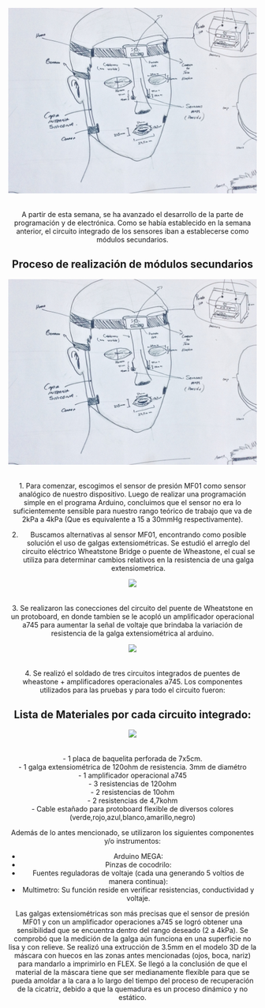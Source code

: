<center><p><img src="img/IMG-2404.jpg"><p><br>
A partir de esta semana, se ha avanzado el desarrollo de la parte de programación y de electrónica. Como se había establecido en la semana anterior, el circuito integrado de los sensores iban a establecerse como módulos secundarios.

<h2>Proceso de realización de módulos secundarios</h2>
  <center><p><img src="img/IMG-2404.jpg"><p><br>
1. Para comenzar, escogimos el sensor de presión MF01 como sensor analógico de nuestro dispositivo. Luego de realizar una programación simple en el programa Arduino, concluimos que el sensor no era lo suficientemente sensible para nuestro rango teórico de trabajo que va de 2kPa a 4kPa (Que es equivalente a 15 a 30mmHg respectivamente).

2. Buscamos alternativas al sensor MF01, encontrando como posible solución el uso de galgas extensiométricas. Se estudió el arreglo del circuito eléctrico Wheatstone Bridge o puente de Wheastone, el cual se utiliza para determinar cambios relativos en la resistencia de una galga extensiometrica.

  <center><p><img src="img/circuitos.jpg"><p><br>
3. Se realizaron las conecciones del circuito del puente de Wheatstone en un protoboard, en donde tambien se le acopló un amplificador operacional a745 para aumentar la señal de voltaje que brindaba la variación de resistencia de la galga extensiométrica al arduino.

  <center><p><img src="img/circuitoengalleta.jpg"><p><br>
4. Se realizó el soldado de tres circuitos integrados de puentes de wheastone + amplificadores operacionales a745. Los componentes utilizados para las pruebas y para todo el circuito fueron:

<h2>Lista de Materiales por cada circuito integrado:</h2>
  <center><p><img src="img/componentesunidoscongalgas.jpg"><p><br>
- 1 placa de baquelita perforada de 7x5cm.<br>
- 1 galga extensiométrica de 120ohm de resistencia. 3mm de diamétro<br>
- 1 amplificador operacional a745<br>
- 3 resistencias de 120ohm<br>
- 2 resistencias de 10ohm<br>
- 2 resistencias de 4,7kohm<br>
- Cable estañado para protoboard flexible de diversos colores (verde,rojo,azul,blanco,amarillo,negro)<br>


Además de lo antes mencionado, se utilizaron los siguientes componentes y/o instrumentos:
- Arduino MEGA: <br>
- Pinzas de cocodrilo:<br>
- Fuentes reguladoras de voltaje (cada una generando 5 voltios de manera continua):<br>
- Multimetro: Su función reside en verificar resistencias, conductividad y voltaje.<br>

Las galgas extensiométricas son más precisas que el sensor de presión MF01 y con un amplificador operaciones a745 se logró obtener una sensibilidad que se encuentra dentro del rango deseado (2 a 4kPa). Se comprobó que la medición de la galga aún funciona en una superficie no lisa y con relieve. Se realizó una extrucción de 3.5mm en el modelo 3D de la máscara con huecos en las zonas antes mencionadas (ojos, boca, nariz) para mandarlo a imprimirlo en FLEX. Se llegó a la conclusión de que el material de la máscara tiene que ser medianamente flexible para que se pueda amoldar a la cara a lo largo del tiempo del proceso de recuperación de la cicatriz, debido a que la quemadura es un proceso dinámico y no estático.
